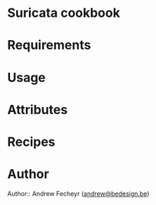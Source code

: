 # Suricata cookbook

# Requirements

# Usage

# Attributes

# Recipes

# Author

Author:: Andrew Fecheyr (<andrew@bedesign.be>)
